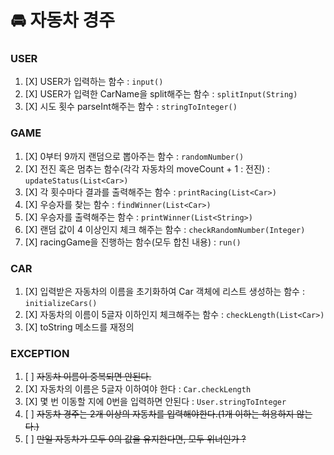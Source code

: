 # 🚘 자동차 경주

### USER
1. [X] USER가 입력하는 함수 : `input()`
2. [X] USER가 입력한 CarName을 split해주는 함수 : `splitInput(String)`
3. [X] 시도 횟수 parseInt해주는 함수 : `stringToInteger()`

### GAME
1. [X] 0부터 9까지 랜덤으로 뽑아주는 함수 : `randomNumber()`
2. [X] 전진 혹은 멈추는 함수(각각 자동차의 moveCount + 1 : 전진) : `updateStatus(List<Car>)`
3. [X] 각 횟수마다 결과를 출력해주는 함수 : `printRacing(List<Car>)`
4. [X] 우승자를 찾는 함수 : `findWinner(List<Car>)`
5. [X] 우승자를 출력해주는 함수 : `printWinner(List<String>)`
6. [X] 랜덤 값이 4 이상인지 체크 해주는 함수 : `checkRandomNumber(Integer)`
7. [X] racingGame을 진행하는 함수(모두 합친 내용) : `run()`

### CAR
1. [X] 입력받은 자동차의 이름을 초기화하여 Car 객체에 리스트 생성하는 함수 : `initializeCars()`
2. [X] 자동차의 이름이 5글자 이하인지 체크해주는 함수 : `checkLength(List<Car>)`
3. [X] toString 메소드를 재정의 

### EXCEPTION
1. [ ] ~~자동차 이름이 중복되면 안된다.~~
2. [X] 자동차의 이름은 5글자 이하여야 한다 : `Car.checkLength`
3. [X] 몇 번 이동할 지에 0번을 입력하면 안된다 : `User.stringToInteger`
4. [ ] ~~자동차 경주는 2개 이상의 자동차를 입력해야한다.(1개 이하는 허용하지 않는다.)~~
5. [ ] ~~만일 자동차가 모두 0의 값을 유지한다면, 모두 위너인가 ?~~
